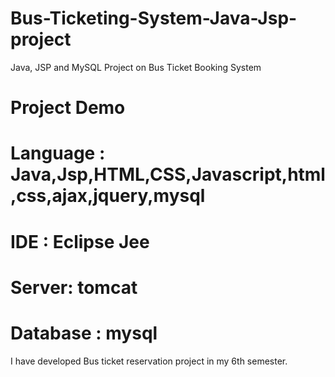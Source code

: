 # Bus-Ticketing-System-Java-Jsp-project
Java, JSP and MySQL Project on Bus Ticket Booking System
<h1>Project Demo</h1>
 
# Language : Java,Jsp,HTML,CSS,Javascript,html,css,ajax,jquery,mysql
# IDE : Eclipse Jee
# Server: tomcat
# Database : mysql

I have developed Bus ticket reservation project in my 6th semester.  


